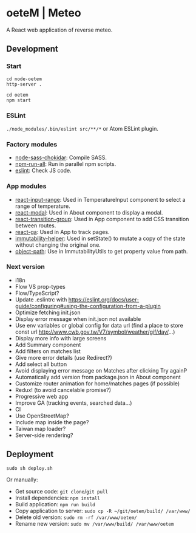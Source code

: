 # oeteM | Meteo
A React web application of reverse meteo.


## Development

### Start
```
cd node-oetem
http-server .

cd oetem
npm start
```

### ESLint
`./node_modules/.bin/eslint src/**/*` or Atom ESLint plugin.

### Factory modules
* [node-sass-chokidar](https://github.com/michaelwayman/node-sass-chokidar): Compile SASS.
* [npm-run-all](https://github.com/mysticatea/npm-run-all): Run in parallel npm scripts.
* [eslint](https://github.com/eslint/eslint): Check JS code.

### App modules
* [react-input-range](https://github.com/davidchin/react-input-range): Used in TemperatureInput component to select a range of temperature.
* [react-modal](https://github.com/reactjs/react-modal): Used in About component to display a modal.
* [react-transition-group](https://github.com/reactjs/react-transition-group): Used in App component to add CSS transition between routes.
* [react-ga](https://github.com/react-ga/react-ga): Used in App to track pages.
* [immutability-helper](https://github.com/kolodny/immutability-helper): Used in setState() to mutate a copy of the state without changing the original one.
* [object-path](https://github.com/mariocasciaro/object-path): Use in ImmutabilityUtils to get property value from path.

### Next version
* i18n
* Flow VS prop-types
* Flow/TypeScript?
* Update .eslintrc with https://eslint.org/docs/user-guide/configuring#using-the-configuration-from-a-plugin
* Optimize fetching init.json
* Display error message when init.json not available
* Use env variables or global config for data url (find a place to store const url http://www.cwb.gov.tw/V7/symbol/weather/gif/day/...)
* Display more info with large screens
* Add Summary component
* Add filters on matches list
* Give more error details (use Redirect?)
* Add select all button
* Avoid displaying error message on Matches after clicking Try againP
* Automatically add version from package.json in About component
* Customize router animation for home/matches pages (if possible)
* Redux! (to avoid cancelable promise?)
* Progressive web app
* Improve GA (tracking events, searched data...)
* CI
* Use OpenStreetMap?
* Include map inside the page?
* Taiwan map loader?
* Server-side rendering?


## Deployment

`sudo sh deploy.sh`

Or manually:

* Get source code: `git clone`/`git pull`
* Install dependencies: `npm install`
* Build application: `npm run build`
* Copy application to server: `sudo cp -R ~/git/oetem/build/ /var/www/`
* Delete old version: `sudo rm -rf /var/www/oetem/`
* Rename new version: `sudo mv /var/www/build/ /var/www/oetem`
